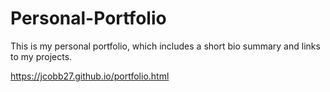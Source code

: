# Personal-Portfolio
This is my personal portfolio, which includes a short bio summary and links to my projects.

https://jcobb27.github.io/portfolio.html
